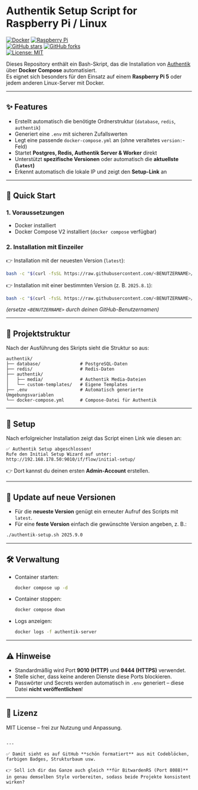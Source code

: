 # Authentik Setup Script for Raspberry Pi / Linux

[![Docker](https://img.shields.io/badge/Docker-✔-2496ED?logo=docker&logoColor=white)](https://www.docker.com/) 
[![Raspberry Pi](https://img.shields.io/badge/Raspberry%20Pi-Supported-C51A4A?logo=raspberrypi&logoColor=white)](https://www.raspberrypi.com/)  
[![GitHub stars](https://img.shields.io/github/stars/<BENUTZERNAME>/authentik-setup?style=social)](https://github.com/<BENUTZERNAME>/authentik-setup/stargazers) 
[![GitHub forks](https://img.shields.io/github/forks/<BENUTZERNAME>/authentik-setup?style=social)](https://github.com/<BENUTZERNAME>/authentik-setup/network/members)  
[![License: MIT](https://img.shields.io/badge/License-MIT-yellow.svg)](LICENSE)

Dieses Repository enthält ein Bash-Skript, das die Installation von [Authentik](https://goauthentik.io/) über **Docker Compose** automatisiert.  
Es eignet sich besonders für den Einsatz auf einem **Raspberry Pi 5** oder jedem anderen Linux-Server mit Docker.  

---

## ✨ Features

- Erstellt automatisch die benötigte Ordnerstruktur (`database`, `redis`, `authentik`)  
- Generiert eine `.env` mit sicheren Zufallswerten  
- Legt eine passende `docker-compose.yml` an (ohne veraltetes `version:`-Feld)  
- Startet **Postgres, Redis, Authentik Server & Worker** direkt  
- Unterstützt **spezifische Versionen** oder automatisch die **aktuellste (`latest`)**  
- Erkennt automatisch die lokale IP und zeigt den **Setup-Link** an  

---

## 🚀 Quick Start

### 1. Voraussetzungen

- Docker installiert  
- Docker Compose V2 installiert (`docker compose` verfügbar)  

### 2. Installation mit Einzeiler

👉 Installation mit der neuesten Version (`latest`):

```bash
bash -c "$(curl -fsSL https://raw.githubusercontent.com/<BENUTZERNAME>/authentik-setup/main/authentik-setup.sh)"

````

👉 Installation mit einer bestimmten Version (z. B. `2025.8.1`):

```bash
bash -c "$(curl -fsSL https://raw.githubusercontent.com/<BENUTZERNAME>/authentik-setup/main/authentik-setup.sh)" 2025.8.1
```

*(ersetze `<BENUTZERNAME>` durch deinen GitHub-Benutzernamen)*

---

## 📂 Projektstruktur

Nach der Ausführung des Skripts sieht die Struktur so aus:

```
authentik/
├── database/               # PostgreSQL-Daten
├── redis/                  # Redis-Daten
├── authentik/
│   ├── media/              # Authentik Media-Dateien
│   └── custom-templates/   # Eigene Templates
├── .env                    # Automatisch generierte Umgebungsvariablen
└── docker-compose.yml      # Compose-Datei für Authentik
```

---

## 🔑 Setup

Nach erfolgreicher Installation zeigt das Script einen Link wie diesen an:

```
✅ Authentik Setup abgeschlossen!
Rufe den Initial Setup Wizard auf unter: http://192.168.178.50:9010/if/flow/initial-setup/
```

👉 Dort kannst du deinen ersten **Admin-Account** erstellen.

---

## 🔄 Update auf neue Versionen

* Für die **neueste Version** genügt ein erneuter Aufruf des Scripts mit `latest`.
* Für eine **feste Version** einfach die gewünschte Version angeben, z. B.:

```bash
./authentik-setup.sh 2025.9.0
```

---

## 🛠️ Verwaltung

* Container starten:

  ```bash
  docker compose up -d
  ```

* Container stoppen:

  ```bash
  docker compose down
  ```

* Logs anzeigen:

  ```bash
  docker logs -f authentik-server
  ```

---

## ⚠️ Hinweise

* Standardmäßig wird Port **9010 (HTTP)** und **9444 (HTTPS)** verwendet.
* Stelle sicher, dass keine anderen Dienste diese Ports blockieren.
* Passwörter und Secrets werden automatisch in `.env` generiert – diese Datei **nicht veröffentlichen**!

---

## 📜 Lizenz

MIT License – frei zur Nutzung und Anpassung.

```

---

✅ Damit sieht es auf GitHub **schön formatiert** aus mit Codeblöcken, farbigen Badges, Strukturbaum usw.  

👉 Soll ich dir das Ganze auch gleich **für BitwardenRS (Port 8088)** in genau demselben Style vorbereiten, sodass beide Projekte konsistent wirken?
```

